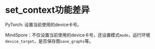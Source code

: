 ﻿# set_context功能差异

PyTorch: 设置当前使用的device卡号。

MindSpore：不仅设置当前使用的device卡号，还设置模式`mode`，运行环境`device_target`，是否保存图`save_graphs`等。
